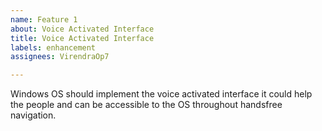 ```yaml
---
name: Feature 1
about: Voice Activated Interface
title: Voice Activated Interface
labels: enhancement
assignees: VirendraOp7

---
```


Windows OS should implement the voice activated interface it could help the people and can be accessible to the OS throughout handsfree navigation.
